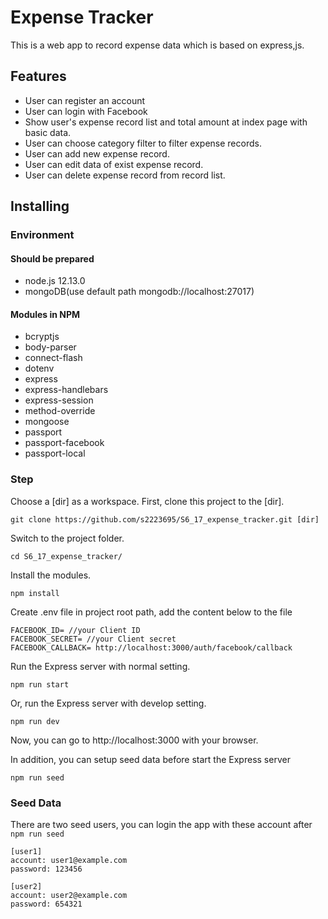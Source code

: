 # Expense Tracker
This is a web app to record expense data which is based on express,js.

## Features
+ User can register an account
+ User can login with Facebook
+ Show user's expense record list and total amount at index page with basic data.
+ User can choose category filter to filter expense records.
+ User can add new expense record.
+ User can edit data of exist expense record.
+ User can delete expense record from record list.

## Installing
### Environment
#### Should be prepared
+ node.js 12.13.0
+ mongoDB(use default path mongodb://localhost:27017)

#### Modules in NPM
+ bcryptjs
+ body-parser
+ connect-flash
+ dotenv
+ express
+ express-handlebars
+ express-session
+ method-override
+ mongoose
+ passport
+ passport-facebook
+ passport-local

### Step
Choose a [dir] as a workspace.
First, clone this project to the [dir].
```
git clone https://github.com/s2223695/S6_17_expense_tracker.git [dir]
```
Switch to the project folder.
```
cd S6_17_expense_tracker/
```
Install the modules.
```
npm install
```
Create .env file in project root path, add the content below to the file
```
FACEBOOK_ID= //your Client ID
FACEBOOK_SECRET= //your Client secret
FACEBOOK_CALLBACK= http://localhost:3000/auth/facebook/callback
```
Run the Express server with normal setting.
```
npm run start
```
Or, run the Express server with develop setting.
```
npm run dev
```
Now, you can go to http://localhost:3000 with your browser.

In addition, you can setup seed data before start the Express server
```
npm run seed
```

### Seed Data
There are two seed users, you can login the app with these account after ```npm run seed```
```
[user1]
account: user1@example.com
password: 123456

[user2]
account: user2@example.com
password: 654321
```